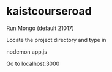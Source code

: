 # kaistcourseroad

Run Mongo (default 21017)

Locate the project directory and type in

nodemon app.js

Go to localhost:3000

